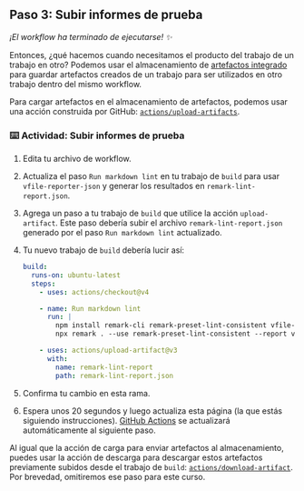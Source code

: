 <!--
  <<< Notas del autor: Paso 3 >>>
  Comienza este paso reconociendo el paso anterior.
  Define los términos y enlaza a docs.github.com.
-->

## Paso 3: Subir informes de prueba

_¡El workflow ha terminado de ejecutarse! :sparkles:_

Entonces, ¿qué hacemos cuando necesitamos el producto del trabajo de un trabajo en otro? Podemos usar el almacenamiento de [artefactos integrado](https://docs.github.com/actions/advanced-guides/storing-workflow-data-as-artifacts) para guardar artefactos creados de un trabajo para ser utilizados en otro trabajo dentro del mismo workflow.

Para cargar artefactos en el almacenamiento de artefactos, podemos usar una acción construida por GitHub: [`actions/upload-artifacts`](https://github.com/actions/upload-artifact).

### :keyboard: Actividad: Subir informes de prueba

1. Edita tu archivo de workflow.
1. Actualiza el paso `Run markdown lint` en tu trabajo de `build` para usar `vfile-reporter-json` y generar los resultados en `remark-lint-report.json`.
1. Agrega un paso a tu trabajo de `build` que utilice la acción `upload-artifact`. Este paso debería subir el archivo `remark-lint-report.json` generado por el paso `Run markdown lint` actualizado.
1. Tu nuevo trabajo de `build` debería lucir así:

   ```yml
   build:
     runs-on: ubuntu-latest
     steps:
       - uses: actions/checkout@v4

       - name: Run markdown lint
         run: |
           npm install remark-cli remark-preset-lint-consistent vfile-reporter-json
           npx remark . --use remark-preset-lint-consistent --report vfile-reporter-json 2> remark-lint-report.json

       - uses: actions/upload-artifact@v3
         with:
           name: remark-lint-report
           path: remark-lint-report.json
   ```

1. Confirma tu cambio en esta rama.
1. Espera unos 20 segundos y luego actualiza esta página (la que estás siguiendo instrucciones). [GitHub Actions](https://docs.github.com/actions) se actualizará automáticamente al siguiente paso.

Al igual que la acción de carga para enviar artefactos al almacenamiento, puedes usar la acción de descarga para descargar estos artefactos previamente subidos desde el trabajo de `build`: [`actions/download-artifact`](https://github.com/actions/download-artifact). Por brevedad, omitiremos ese paso para este curso.
